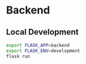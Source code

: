 # Backend

## Local Development
```sh
export FLASK_APP=backend
export FLASK_ENV=development
flask run
```
